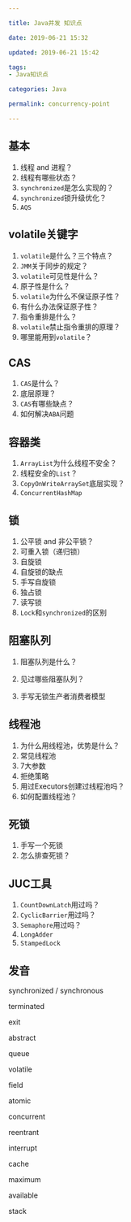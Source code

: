 ```yaml
---

title: Java并发 知识点

date: 2019-06-21 15:32

updated: 2019-06-21 15:42

tags:
- Java知识点

categories: Java

permalink: concurrency-point

---
```


## 基本

1. 线程 and 进程？
2. 线程有哪些状态？
3. `synchronized`是怎么实现的？
4. `synchronized`锁升级优化？
5. `AQS`



## volatile关键字

1. `volatile`是什么？三个特点？
2. `JMM`关于同步的规定？
3. `volatile`可见性是什么？
4. 原子性是什么？
5. `volatile`为什么不保证原子性？
6. 有什么办法保证原子性？
7. 指令重排是什么？
8. `volatile`禁止指令重排的原理？
9. 哪里能用到`volatile`？



## CAS

1. `CAS`是什么？
2. 底层原理？
3. `CAS`有哪些缺点？
4. 如何解决`ABA`问题



## 容器类

1. `ArrayList`为什么线程不安全？
2. 线程安全的`List`？
3. `CopyOnWriteArraySet`底层实现？
4. `ConcurrentHashMap`



## 锁

1. 公平锁 and 非公平锁？
2. 可重入锁（递归锁）
3. 自旋锁
4. 自旋锁的缺点
5. 手写自旋锁
6. 独占锁
7. 读写锁
8. `Lock`和`synchronized`的区别



## 阻塞队列

1. 阻塞队列是什么？
2. 见过哪些阻塞队列？

3. 手写无锁生产者消费者模型



## 线程池

1. 为什么用线程池，优势是什么？
2. 常见线程池
3. 7大参数
4. 拒绝策略
5. 用过Executors创建过线程池吗？
6. 如何配置线程池？



## 死锁

1. 手写一个死锁
2. 怎么排查死锁？



## JUC工具

1. `CountDownLatch`用过吗？
2. `CyclicBarrier`用过吗？
3. `Semaphore`用过吗？
4. `LongAdder`
5. `StampedLock`



## 发音

synchronized / synchronous

terminated

exit

abstract

queue

volatile

field

atomic

concurrent

reentrant

interrupt

cache

maximum

available

stack